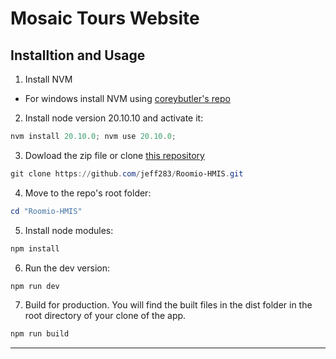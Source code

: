 # Mosaic Tours Website

## Installtion and Usage

1. Install NVM
  - For windows install NVM using [coreybutler's repo](https://github.com/coreybutler/nvm-windows)

2. Install node version 20.10.10 and activate it:

```powershell
nvm install 20.10.0; nvm use 20.10.0;
```

3. Dowload the zip file or clone [this repository](https://github.com/jeff283/Roomio-HMIS)

```powershell
git clone https://github.com/jeff283/Roomio-HMIS.git
```

4. Move to the repo's root folder:

```powershell
cd "Roomio-HMIS"
```

5. Install node modules:

```powershell
npm install
```

6. Run the dev version:

```powershell
npm run dev
```

7. Build for production. You will find the built files in the dist folder in the root directory of your clone of the app.

```powershell
npm run build
```

---

